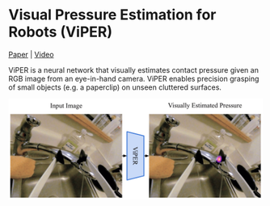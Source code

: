 # Visual Pressure Estimation for Robots (ViPER)

[Paper](https://arxiv.org/abs/2303.07344) | [Video](https://youtu.be/z5Rttv1oZJA)

ViPER is a neural network that visually estimates contact pressure given an RGB image from an eye-in-hand camera. ViPER enables precision grasping of small objects (e.g. a paperclip) on unseen cluttered surfaces.

![alt text](https://github.com/Healthcare-Robotics/ViPER/blob/main/images/viper_headliner.png "Visual Pressure Estimation for Robots")